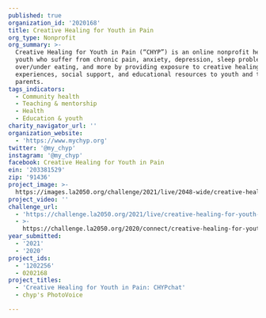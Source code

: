 ```yaml
---
published: true
organization_id: '2020168'
title: Creative Healing for Youth in Pain
org_type: Nonprofit
org_summary: >-
  Creative Healing for Youth in Pain (“CHYP”) is an online nonprofit helping
  youth who suffer from chronic pain, anxiety, depression, sleep problems,
  over/under eating, and more by providing exposure to creative healing
  experiences, social support, and educational resources to youth and to their
  parents.
tags_indicators:
  - Community health
  - Teaching & mentorship
  - Health
  - Education & youth
charity_navigator_url: ''
organization_website:
  - 'https://www.mychyp.org'
twitter: '@my_chyp'
instagram: '@my_chyp'
facebook: Creative Healing for Youth in Pain
ein: '203381529'
zip: '91436'
project_image: >-
  https://images.la2050.org/challenge/2021/live/2048-wide/creative-healing-for-youth-in-pain.jpg
project_video: ''
challenge_url:
  - 'https://challenge.la2050.org/2021/live/creative-healing-for-youth-in-pain/'
  - >-
    https://challenge.la2050.org/2020/connect/creative-healing-for-youth-in-pain/
year_submitted:
  - '2021'
  - '2020'
project_ids:
  - '1202256'
  - 0202168
project_titles:
  - 'Creative Healing for Youth in Pain: CHYPchat'
  - chyp's PhotoVoice

---
```

